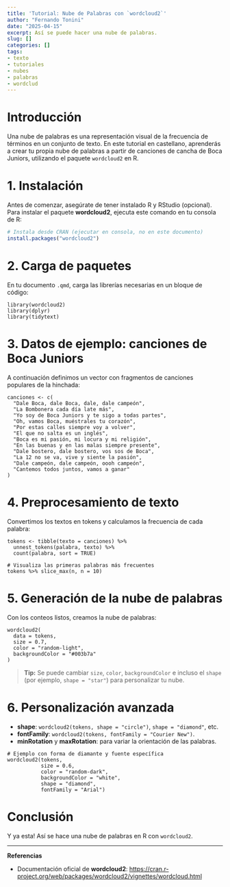 ```yaml
---
title: 'Tutorial: Nube de Palabras con `wordcloud2`'
author: "Fernando Tonini"
date: "2025-04-15"
excerpt: Así se puede hacer una nube de palabras.
slug: []
categories: []
tags:
- texto
- tutoriales
- nubes
- palabras
- wordclud
---
```


# Introducción

Una nube de palabras es una representación visual de la frecuencia de términos en un conjunto de texto. En este tutorial en castellano, aprenderás a crear tu propia nube de palabras a partir de canciones de cancha de Boca Juniors, utilizando el paquete `wordcloud2` en R.

# 1. Instalación

Antes de comenzar, asegúrate de tener instalado R y RStudio (opcional). Para instalar el paquete **wordcloud2**, ejecuta este comando en tu consola de R:

```r
# Instala desde CRAN (ejecutar en consola, no en este documento)
install.packages("wordcloud2")
```

# 2. Carga de paquetes

En tu documento `.qmd`, carga las librerías necesarias en un bloque de código:

```{r}
library(wordcloud2)
library(dplyr)
library(tidytext)
```

# 3. Datos de ejemplo: canciones de Boca Juniors

A continuación definimos un vector con fragmentos de canciones populares de la hinchada:

```{r}
canciones <- c(
  "Dale Boca, dale Boca, dale, dale campeón",
  "La Bombonera cada día late más",
  "Yo soy de Boca Juniors y te sigo a todas partes",
  "Oh, vamos Boca, muéstrales tu corazón",
  "Por estas calles siempre voy a volver",
  "El que no salta es un inglés",
  "Boca es mi pasión, mi locura y mi religión",
  "En las buenas y en las malas siempre presente",
  "Dale bostero, dale bostero, vos sos de Boca",
  "La 12 no se va, vive y siente la pasión",
  "Dale campeón, dale campeón, oooh campeón",
  "Cantemos todos juntos, vamos a ganar"
)
```

# 4. Preprocesamiento de texto

Convertimos los textos en tokens y calculamos la frecuencia de cada palabra:

```{r}
tokens <- tibble(texto = canciones) %>%
  unnest_tokens(palabra, texto) %>%
  count(palabra, sort = TRUE)

# Visualiza las primeras palabras más frecuentes
tokens %>% slice_max(n, n = 10)
```

# 5. Generación de la nube de palabras

Con los conteos listos, creamos la nube de palabras:

```{r}
wordcloud2(
  data = tokens,
  size = 0.7,
  color = "random-light",
  backgroundColor = "#003b7a"
)
```

> **Tip:** Se puede cambiar `size`, `color`, `backgroundColor` e incluso el `shape` (por ejemplo, `shape = "star"`) para personalizar tu nube.

# 6. Personalización avanzada

- **shape**: `wordcloud2(tokens, shape = "circle")`, `shape = "diamond"`, etc.
- **fontFamily**: `wordcloud2(tokens, fontFamily = "Courier New")`.
- **minRotation** y **maxRotation**: para variar la orientación de las palabras.

```{r}
# Ejemplo con forma de diamante y fuente específica
wordcloud2(tokens,
           size = 0.6,
           color = "random-dark",
           backgroundColor = "white",
           shape = "diamond",
           fontFamily = "Arial")
```

# Conclusión

Y ya esta! Así se hace una nube de palabras en R con `wordcloud2`.

---
**Referencias**

- Documentación oficial de **wordcloud2**: <https://cran.r-project.org/web/packages/wordcloud2/vignettes/wordcloud.html>
